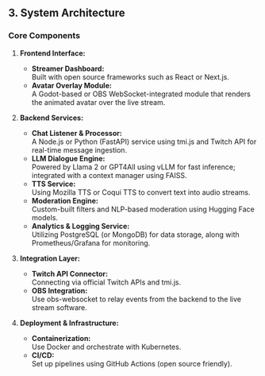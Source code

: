 ## 3. System Architecture

### Core Components

1. **Frontend Interface:**
   - **Streamer Dashboard:**  
     Built with open source frameworks such as React or Next.js.
   - **Avatar Overlay Module:**  
     A Godot-based or OBS WebSocket-integrated module that renders the animated avatar over the live stream.

2. **Backend Services:**
   - **Chat Listener & Processor:**  
     A Node.js or Python (FastAPI) service using tmi.js and Twitch API for real-time message ingestion.
   - **LLM Dialogue Engine:**  
     Powered by Llama 2 or GPT4All using vLLM for fast inference; integrated with a context manager using FAISS.
   - **TTS Service:**  
     Using Mozilla TTS or Coqui TTS to convert text into audio streams.
   - **Moderation Engine:**  
     Custom-built filters and NLP-based moderation using Hugging Face models.
   - **Analytics & Logging Service:**  
     Utilizing PostgreSQL (or MongoDB) for data storage, along with Prometheus/Grafana for monitoring.

3. **Integration Layer:**
   - **Twitch API Connector:**  
     Connecting via official Twitch APIs and tmi.js.
   - **OBS Integration:**  
     Use obs-websocket to relay events from the backend to the live stream software.

4. **Deployment & Infrastructure:**
   - **Containerization:**  
     Use Docker and orchestrate with Kubernetes.
   - **CI/CD:**  
     Set up pipelines using GitHub Actions (open source friendly).
